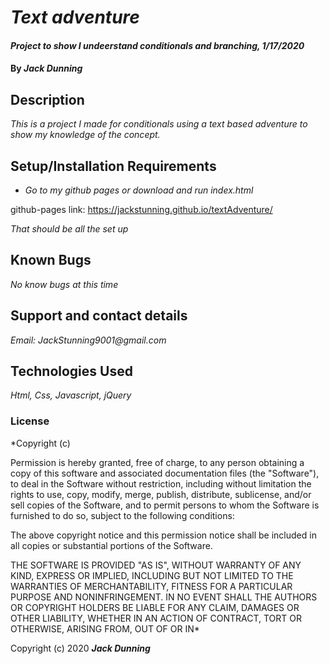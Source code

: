 # _Text adventure_

#### _Project to show I undeerstand conditionals and branching, 1/17/2020_

#### By _**Jack Dunning**_

## Description

_This is a project I made for conditionals using a text based adventure to show my knowledge of the concept._

## Setup/Installation Requirements

* _Go to my github pages or download and run index.html_

github-pages link: https://jackstunning.github.io/textAdventure/


_That should be all the set up_

## Known Bugs

_No know bugs at this time_

## Support and contact details

_Email: JackStunning9001@gmail.com_

## Technologies Used

_Html, Css, Javascript, jQuery_

### License

*Copyright (c)

Permission is hereby granted, free of charge, to any person obtaining a copy of this software and associated documentation files (the "Software"), to deal in the Software without restriction, including without limitation the rights to use, copy, modify, merge, publish, distribute, sublicense, and/or sell copies of the Software, and to permit persons to whom the Software is furnished to do so, subject to the following conditions:

The above copyright notice and this permission notice shall be included in all copies or substantial portions of the Software.

THE SOFTWARE IS PROVIDED "AS IS", WITHOUT WARRANTY OF ANY KIND, EXPRESS OR IMPLIED, INCLUDING BUT NOT LIMITED TO THE WARRANTIES OF MERCHANTABILITY, FITNESS FOR A PARTICULAR PURPOSE AND NONINFRINGEMENT. IN NO EVENT SHALL THE AUTHORS OR COPYRIGHT HOLDERS BE LIABLE FOR ANY CLAIM, DAMAGES OR OTHER LIABILITY, WHETHER IN AN ACTION OF CONTRACT, TORT OR OTHERWISE, ARISING FROM, OUT OF OR IN*

Copyright (c) 2020 **_Jack Dunning_**
